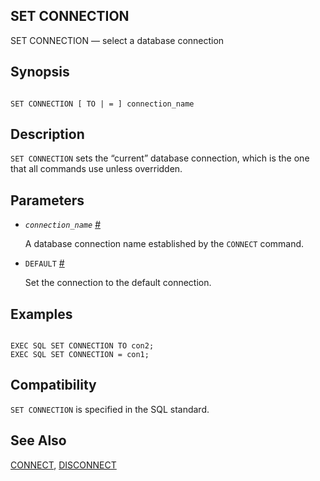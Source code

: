 ## SET CONNECTION

SET CONNECTION — select a database connection

## Synopsis

```

SET CONNECTION [ TO | = ] connection_name
```

## Description

`SET CONNECTION` sets the “current” database connection, which is the one that all commands use unless overridden.

## Parameters

* *`connection_name`* [#](#ECPG-SQL-SET-CONNECTION-CONNECTION-NAME)

    A database connection name established by the `CONNECT` command.

* `DEFAULT` [#](#ECPG-SQL-SET-CONNECTION-DEFAULT)

    Set the connection to the default connection.

## Examples

```

EXEC SQL SET CONNECTION TO con2;
EXEC SQL SET CONNECTION = con1;
```

## Compatibility

`SET CONNECTION` is specified in the SQL standard.

## See Also

[CONNECT](ecpg-sql-connect "CONNECT"), [DISCONNECT](ecpg-sql-disconnect "DISCONNECT")